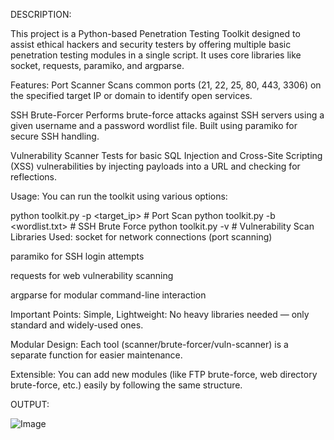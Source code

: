 

DESCRIPTION:

This project is a Python-based Penetration Testing Toolkit designed to assist ethical hackers and security testers by offering multiple basic penetration testing modules in a single script. It uses core libraries like socket, requests, paramiko, and argparse.

Features:
Port Scanner
Scans common ports (21, 22, 25, 80, 443, 3306) on the specified target IP or domain to identify open services.

SSH Brute-Forcer
Performs brute-force attacks against SSH servers using a given username and a password wordlist file. Built using paramiko for secure SSH handling.

Vulnerability Scanner
Tests for basic SQL Injection and Cross-Site Scripting (XSS) vulnerabilities by injecting payloads into a URL and checking for reflections.

Usage:
You can run the toolkit using various options:


python toolkit.py -p <target_ip>      # Port Scan
python toolkit.py -b <target> <username> <wordlist.txt>   # SSH Brute Force
python toolkit.py -v <url>             # Vulnerability Scan
Libraries Used:
socket for network connections (port scanning)

paramiko for SSH login attempts

requests for web vulnerability scanning

argparse for modular command-line interaction

Important Points:
Simple, Lightweight: No heavy libraries needed — only standard and widely-used ones.

Modular Design: Each tool (scanner/brute-forcer/vuln-scanner) is a separate function for easier maintenance.

Extensible: You can add new modules (like FTP brute-force, web directory brute-force, etc.) easily by following the same structure.

OUTPUT:


![Image](https://github.com/user-attachments/assets/6cfa38ad-b9ec-4b01-8fc4-fedf3f7c7a40)
